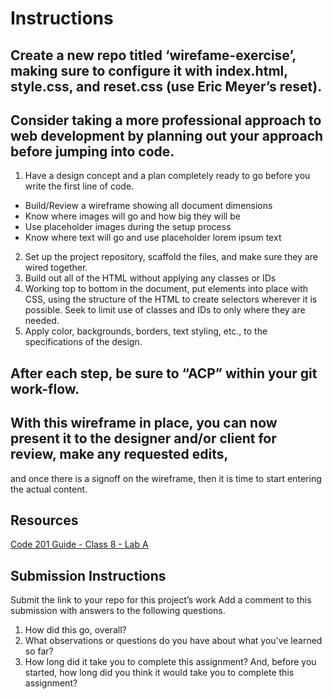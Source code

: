 # Instructions

## Create a new repo titled ‘**wirefame-exercise**’, making sure to configure it with **index.html**, **style.css**, and **reset.css** (use **Eric Meyer’s** reset).

## Consider taking a more professional approach to web development by planning out your approach before jumping into code.

1. Have a design concept and a plan completely ready to go before you write the first line of code.

* Build/Review a wireframe showing all document dimensions
* Know where images will go and how big they will be
* Use placeholder images during the setup process
* Know where text will go and use placeholder lorem ipsum text

2. Set up the project repository, scaffold the files, and make sure they are wired together.
3. Build out all of the HTML without applying any classes or IDs
4. Working top to bottom in the document, put elements into place with CSS, using the structure of the HTML to create selectors wherever it is possible. Seek to limit use of classes and IDs to only where they are needed.
5. Apply color, backgrounds, borders, text styling, etc., to the specifications of the design.

## After each step, be sure to “ACP” within your git work-flow.

## With this wireframe in place, you can now present it to the designer and/or client for review, make any requested edits,
and once there is a signoff on the wireframe, then it is time to start entering the actual content.

## Resources
[Code 201 Guide - Class 8 - Lab A](https://codefellows.github.io/code-201-guide/curriculum/class-08/lab-a/)

## Submission Instructions
Submit the link to your repo for this project’s work
Add a comment to this submission with answers to the following questions.

1. How did this go, overall?
2. What observations or questions do you have about what you’ve learned so far?
3. How long did it take you to complete this assignment? And, before you started, how long did you think it would take you to complete this assignment?

